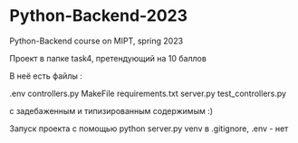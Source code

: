 # Python-Backend-2023
Python-Backend course on MIPT, spring 2023

Проект в папке task4, претендующий на 10 баллов

В неё есть файлы :

.env
controllers.py
MakeFile
requirements.txt
server.py
test_controllers.py

с задебаженным и типизированным содержимым :)


Запуск проекта с помощью python server.py
venv в .gitignore,  .env - нет

